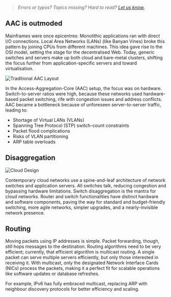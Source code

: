 > *Errors or typos? Topics missing? Hard to read? <a href="https://docs.google.com/forms/d/e/1FAIpQLScIt3ffetkaKW3gDv6FDk7CfUTNYP_HGmqQotSTtj2htKkVBw/viewform?usp=pp_url&entry.1739714854=https://maas.io/docs/cloud-networking-essentials-for-maas" target = "_blank">Let us know.</a>*

## AAC is outmoded

Mainframes were once epicentres: Monolithic applications ran with direct I/O connections. Local Area Networks (LANs) (like Banyan Vines) broke this pattern by joining CPUs from different machines. This idea gave rise to the OSI model, setting the stage for the decentralised Web. Today, generic switches and servers make up both cloud and bare-metal clusters, shifting the focus further from application-specific servers and toward virtualisation.

![Traditional AAC Layout](https://discourse-maas-io-uploads.s3.us-east-1.amazonaws.com/original/2X/e/e15a35da43b2788883ec014efb1832b8f641e872.jpeg)

In the Access-Aggregation-Core (AAC) setup, the focus was on hardware. Switch-to-server ratios were high, because these networks used hardware-based packet switching, rife with congestion issues and address conflicts. AAC became a bottleneck because of unforeseen server-to-server traffic, leading to:

- Shortage of Virtual LANs (VLANs)
- Spanning Tree Protocol (STP) switch-count constraints
- Packet flood complications
- Risks of VLAN partitioning
- ARP table overloads

## Disaggregation

![Cloud Design](https://discourse-maas-io-uploads.s3.us-east-1.amazonaws.com/original/2X/f/fd86954e48538ce9ba8fc6e02df23b0a2337ef12.jpeg)

Contemporary cloud networks use a spine-and-leaf architecture of network switches and application servers. All switches talk, reducing congestion and bypassing hardware limitations. Switch disaggregation is the mantra for cloud networks. Router and switch functionalities have distinct hardware and software components, paving the way for standard and budget-friendly switching, more agile networks, simpler upgrades, and a nearly-invisible network presence.

## Routing

Moving packets using IP addresses is simple. Packet forwarding, though, still hops messages to the destination. Routing algorithms need to be very efficient; currently, that efficient algorithm is multicast routing. A single packet can serve multiple servers efficiently, but only those interested in receiving it. With multicast, only the designated Network Interface Cards (NICs) process the packets, making it a perfect fit for scalable operations like software updates or database refreshes.

For example, IPv6 has fully embraced multicast, replacing ARP with neighbour discovery protocols for better efficiency and scaling.
